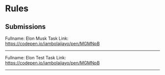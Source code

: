# Rules

## Submissions

Fullname: Elon Musk
Task Link: https://codepen.io/iambolajiayo/pen/MGMNpB

---

Fullname: Elon Test
Task Link: https://codepen.io/iambolajiayo/pen/MGMNpB

---
